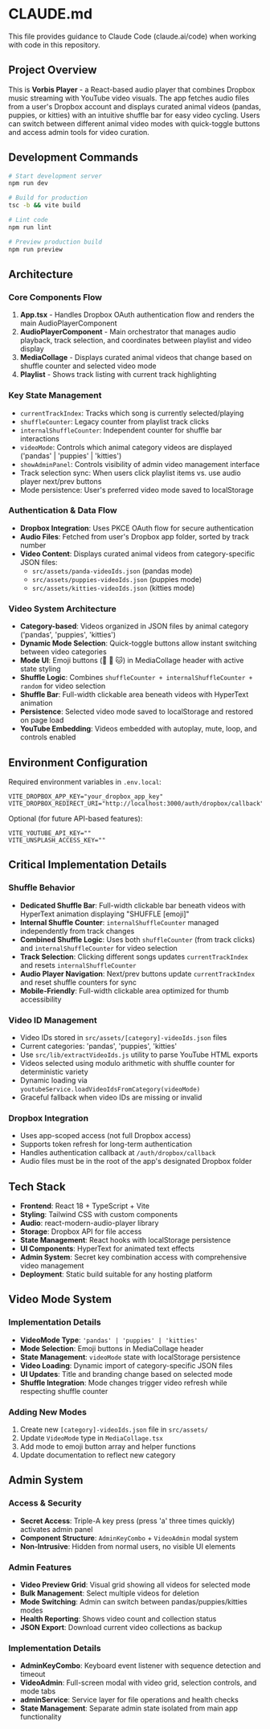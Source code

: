 # CLAUDE.md

This file provides guidance to Claude Code (claude.ai/code) when working with code in this repository.

## Project Overview

This is **Vorbis Player** - a React-based audio player that combines Dropbox music streaming with YouTube video visuals. The app fetches audio files from a user's Dropbox account and displays curated animal videos (pandas, puppies, or kitties) with an intuitive shuffle bar for easy video cycling. Users can switch between different animal video modes with quick-toggle buttons and access admin tools for video curation.

## Development Commands

```bash
# Start development server
npm run dev

# Build for production
tsc -b && vite build

# Lint code
npm run lint

# Preview production build
npm run preview
```

## Architecture

### Core Components Flow

1. **App.tsx** - Handles Dropbox OAuth authentication flow and renders the main AudioPlayerComponent
2. **AudioPlayerComponent** - Main orchestrator that manages audio playback, track selection, and coordinates between playlist and video display
3. **MediaCollage** - Displays curated animal videos that change based on shuffle counter and selected video mode
4. **Playlist** - Shows track listing with current track highlighting

### Key State Management

- `currentTrackIndex`: Tracks which song is currently selected/playing
- `shuffleCounter`: Legacy counter from playlist track clicks
- `internalShuffleCounter`: Independent counter for shuffle bar interactions
- `videoMode`: Controls which animal category videos are displayed ('pandas' | 'puppies' | 'kitties')
- `showAdminPanel`: Controls visibility of admin video management interface
- Track selection sync: When users click playlist items vs. use audio player next/prev buttons
- Mode persistence: User's preferred video mode saved to localStorage

### Authentication & Data Flow

- **Dropbox Integration**: Uses PKCE OAuth flow for secure authentication
- **Audio Files**: Fetched from user's Dropbox app folder, sorted by track number
- **Video Content**: Displays curated animal videos from category-specific JSON files:
  - `src/assets/panda-videoIds.json` (pandas mode)
  - `src/assets/puppies-videoIds.json` (puppies mode)
  - `src/assets/kitties-videoIds.json` (kitties mode)

### Video System Architecture

- **Category-based**: Videos organized in JSON files by animal category ('pandas', 'puppies', 'kitties')
- **Dynamic Mode Selection**: Quick-toggle buttons allow instant switching between video categories
- **Mode UI**: Emoji buttons (🐼 🐶 🐱) in MediaCollage header with active state styling
- **Shuffle Logic**: Combines `shuffleCounter + internalShuffleCounter + random` for video selection
- **Shuffle Bar**: Full-width clickable area beneath videos with HyperText animation
- **Persistence**: Selected video mode saved to localStorage and restored on page load
- **YouTube Embedding**: Videos embedded with autoplay, mute, loop, and controls enabled

## Environment Configuration

Required environment variables in `.env.local`:

```
VITE_DROPBOX_APP_KEY="your_dropbox_app_key"
VITE_DROPBOX_REDIRECT_URI="http://localhost:3000/auth/dropbox/callback"
```

Optional (for future API-based features):

```
VITE_YOUTUBE_API_KEY=""
VITE_UNSPLASH_ACCESS_KEY=""
```

## Critical Implementation Details

### Shuffle Behavior

- **Dedicated Shuffle Bar**: Full-width clickable bar beneath videos with HyperText animation displaying "SHUFFLE [emoji]"
- **Internal Shuffle Counter**: `internalShuffleCounter` managed independently from track changes
- **Combined Shuffle Logic**: Uses both `shuffleCounter` (from track clicks) and `internalShuffleCounter` for video selection
- **Track Selection**: Clicking different songs updates `currentTrackIndex` and resets `internalShuffleCounter`
- **Audio Player Navigation**: Next/prev buttons update `currentTrackIndex` and reset shuffle counters for sync
- **Mobile-Friendly**: Full-width clickable area optimized for thumb accessibility

### Video ID Management

- Video IDs stored in `src/assets/[category]-videoIds.json` files
- Current categories: 'pandas', 'puppies', 'kitties'
- Use `src/lib/extractVideoIds.js` utility to parse YouTube HTML exports
- Videos selected using modulo arithmetic with shuffle counter for deterministic variety
- Dynamic loading via `youtubeService.loadVideoIdsFromCategory(videoMode)`
- Graceful fallback when video IDs are missing or invalid

### Dropbox Integration

- Uses app-scoped access (not full Dropbox access)
- Supports token refresh for long-term authentication
- Handles authentication callback at `/auth/dropbox/callback`
- Audio files must be in the root of the app's designated Dropbox folder

## Tech Stack

- **Frontend**: React 18 + TypeScript + Vite
- **Styling**: Tailwind CSS with custom components
- **Audio**: react-modern-audio-player library
- **Storage**: Dropbox API for file access
- **State Management**: React hooks with localStorage persistence
- **UI Components**: HyperText for animated text effects
- **Admin System**: Secret key combination access with comprehensive video management
- **Deployment**: Static build suitable for any hosting platform

## Video Mode System

### Implementation Details

- **VideoMode Type**: `'pandas' | 'puppies' | 'kitties'`
- **Mode Selection**: Emoji buttons in MediaCollage header
- **State Management**: `videoMode` state with localStorage persistence
- **Video Loading**: Dynamic import of category-specific JSON files
- **UI Updates**: Title and branding change based on selected mode
- **Shuffle Integration**: Mode changes trigger video refresh while respecting shuffle counter

### Adding New Modes

1. Create new `[category]-videoIds.json` file in `src/assets/`
2. Update `VideoMode` type in `MediaCollage.tsx`
3. Add mode to emoji button array and helper functions
4. Update documentation to reflect new category

## Admin System

### Access & Security

- **Secret Access**: Triple-A key press (press 'a' three times quickly) activates admin panel
- **Component Structure**: `AdminKeyCombo` + `VideoAdmin` modal system
- **Non-Intrusive**: Hidden from normal users, no visible UI elements

### Admin Features

- **Video Preview Grid**: Visual grid showing all videos for selected mode
- **Bulk Management**: Select multiple videos for deletion
- **Mode Switching**: Admin can switch between pandas/puppies/kitties modes
- **Health Reporting**: Shows video count and collection status
- **JSON Export**: Download current video collections as backup

### Implementation Details

- **AdminKeyCombo**: Keyboard event listener with sequence detection and timeout
- **VideoAdmin**: Full-screen modal with video grid, selection controls, and mode tabs
- **adminService**: Service layer for file operations and health checks
- **State Management**: Separate admin state isolated from main app functionality
